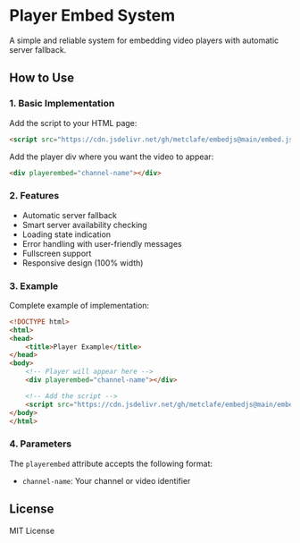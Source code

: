 # Player Embed System

A simple and reliable system for embedding video players with automatic server fallback.

## How to Use

### 1. Basic Implementation

Add the script to your HTML page:
```html
<script src="https://cdn.jsdelivr.net/gh/metclafe/embedjs@main/embed.js"></script>
```

Add the player div where you want the video to appear:
```html
<div playerembed="channel-name"></div>
```

### 2. Features

- Automatic server fallback
- Smart server availability checking
- Loading state indication
- Error handling with user-friendly messages
- Fullscreen support
- Responsive design (100% width)

### 3. Example

Complete example of implementation:

```html
<!DOCTYPE html>
<html>
<head>
    <title>Player Example</title>
</head>
<body>
    <!-- Player will appear here -->
    <div playerembed="channel-name"></div>

    <!-- Add the script -->
    <script src="https://cdn.jsdelivr.net/gh/metclafe/embedjs@main/embed.js"></script>
</body>
</html>
```

### 4. Parameters

The `playerembed` attribute accepts the following format:
- `channel-name`: Your channel or video identifier

## License

MIT License
